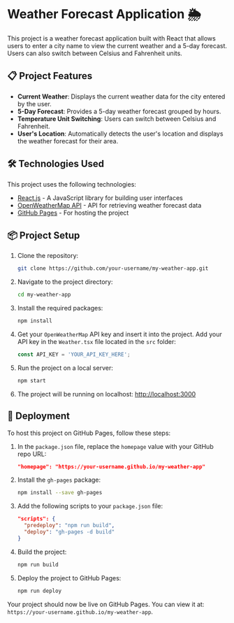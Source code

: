 # Weather Forecast Application 🌦️

This project is a weather forecast application built with React that allows users to enter a city name to view the current weather and a 5-day forecast. Users can also switch between Celsius and Fahrenheit units.

## 📋 Project Features

- **Current Weather**: Displays the current weather data for the city entered by the user.
- **5-Day Forecast**: Provides a 5-day weather forecast grouped by hours.
- **Temperature Unit Switching**: Users can switch between Celsius and Fahrenheit.
- **User's Location**: Automatically detects the user's location and displays the weather forecast for their area.

## 🛠️ Technologies Used

This project uses the following technologies:

- [React.js](https://reactjs.org/) - A JavaScript library for building user interfaces
- [OpenWeatherMap API](https://openweathermap.org/api) - API for retrieving weather forecast data
- [GitHub Pages](https://pages.github.com/) - For hosting the project

## 📦 Project Setup

1. Clone the repository:

    ```bash
    git clone https://github.com/your-username/my-weather-app.git
    ```

2. Navigate to the project directory:

    ```bash
    cd my-weather-app
    ```

3. Install the required packages:

    ```bash
    npm install
    ```

4. Get your `OpenWeatherMap` API key and insert it into the project. Add your API key in the `Weather.tsx` file located in the `src` folder:
    ```javascript
    const API_KEY = 'YOUR_API_KEY_HERE';
    ```

5. Run the project on a local server:

    ```bash
    npm start
    ```

6. The project will be running on localhost: [http://localhost:3000](http://localhost:3000)

## 🚀 Deployment

To host this project on GitHub Pages, follow these steps:

1. In the `package.json` file, replace the `homepage` value with your GitHub repo URL:
   ```json
   "homepage": "https://your-username.github.io/my-weather-app"
   ```

2. Install the `gh-pages` package:
   ```bash
   npm install --save gh-pages
   ```

3. Add the following scripts to your `package.json` file:
   ```json
   "scripts": {
     "predeploy": "npm run build",
     "deploy": "gh-pages -d build"
   }
   ```

4. Build the project:
   ```bash
   npm run build
   ```

5. Deploy the project to GitHub Pages:
   ```bash
   npm run deploy
   ```

Your project should now be live on GitHub Pages. You can view it at: `https://your-username.github.io/my-weather-app`.
```